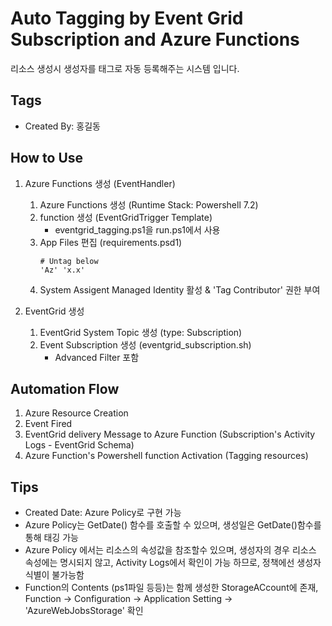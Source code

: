 # Auto Tagging by Event Grid Subscription and Azure Functions
리소스 생성시 생성자를 태그로 자동 등록해주는 시스템 입니다.

## Tags
- Created By: 홍길동

## How to Use
1. Azure Functions 생성 (EventHandler)
    1. Azure Functions 생성 (Runtime Stack: Powershell 7.2)
    2. function 생성 (EventGridTrigger Template)
        - eventgrid_tagging.ps1을 run.ps1에서 사용
    3. App Files 편집 (requirements.psd1)
        ```
        # Untag below
        'Az' 'x.x'
        ```
    4. System Assigent Managed Identity 활성 & 'Tag Contributor' 권한 부여

2. EventGrid 생성
    1. EventGrid System Topic 생성 (type: Subscription)
    2. Event Subscription 생성 (eventgrid_subscription.sh)
        - Advanced Filter 포함
 
## Automation Flow
1. Azure Resource Creation
2. Event Fired
3. EventGrid delivery Message to Azure Function (Subscription's Activity Logs - EventGrid Schema) 
4. Azure Function's Powershell function Activation (Tagging resources)

## Tips
- Created Date: Azure Policy로 구현 가능
- Azure Policy는 GetDate() 함수를 호출할 수 있으며, 생성일은 GetDate()함수를 통해 태깅 가능
- Azure Policy 에서는 리소스의 속성값을 참조할수 있으며, 생성자의 경우 리소스 속성에는 명시되지 않고, Activity Logs에서 확인이 가능 하므로, 정책에선 생성자 식별이 불가능함
- Function의 Contents (ps1파일 등등)는 함께 생성한 StorageACcount에 존재, Function -> Configuration -> Application Setting -> 'AzureWebJobsStorage' 확인